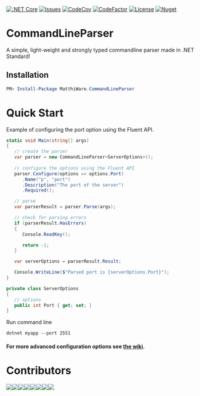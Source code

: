 [![.NET Core](https://github.com/MatthiWare/CommandLineParser.Core/actions/workflows/dotnet-core.yml/badge.svg)](https://github.com/MatthiWare/CommandLineParser.Core/actions/workflows/dotnet-core.yml)
[![Issues](https://img.shields.io/github/issues/MatthiWare/CommandLineParser.Core.svg)](https://github.com/MatthiWare/CommandLineParser.Core/issues)
[![CodeCov](https://codecov.io/gh/MatthiWare/CommandLineParser.Core/branch/master/graph/badge.svg)](https://codecov.io/gh/MatthiWare/CommandLineParser.Core)
[![CodeFactor](https://www.codefactor.io/repository/github/matthiware/commandlineparser.core/badge)](https://www.codefactor.io/repository/github/matthiware/commandlineparser.core)
[![License](https://img.shields.io/badge/License-MIT-blue.svg)](https://tldrlegal.com/license/mit-license)
[![Nuget](https://buildstats.info/nuget/MatthiWare.CommandLineParser)](https://www.nuget.org/packages/MatthiWare.CommandLineParser)

# CommandLineParser

A simple, light-weight and strongly typed commandline parser made in .NET Standard!

## Installation
```powershell
PM> Install-Package MatthiWare.CommandLineParser
```

# Quick Start

Example of configuring the port option using the Fluent API. 

``` csharp
static void Main(string[] args)
{
   // create the parser
   var parser = new CommandLineParser<ServerOptions>();
   
   // configure the options using the Fluent API
   parser.Configure(options => options.Port)
      .Name("p", "port")
      .Description("The port of the server")
      .Required();

   // parse
   var parserResult = parser.Parse(args);

   // check for parsing errors
   if (parserResult.HasErrors)
   {
      Console.ReadKey();

      return -1;
   }

   var serverOptions = parserResult.Result;

   Console.WriteLine($"Parsed port is {serverOptions.Port}");
}

private class ServerOptions
{
   // options
   public int Port { get; set; }
}

```

Run command line

```shell
dotnet myapp --port 2551
```

#### For more advanced configuration options see [the wiki](https://github.com/MatthiWare/CommandLineParser.Core/wiki). 


# Contributors

[![](https://sourcerer.io/fame/Matthiee/MatthiWare/CommandLineParser.Core/images/0)](https://sourcerer.io/fame/Matthiee/MatthiWare/CommandLineParser.Core/links/0)[![](https://sourcerer.io/fame/Matthiee/MatthiWare/CommandLineParser.Core/images/1)](https://sourcerer.io/fame/Matthiee/MatthiWare/CommandLineParser.Core/links/1)[![](https://sourcerer.io/fame/Matthiee/MatthiWare/CommandLineParser.Core/images/2)](https://sourcerer.io/fame/Matthiee/MatthiWare/CommandLineParser.Core/links/2)[![](https://sourcerer.io/fame/Matthiee/MatthiWare/CommandLineParser.Core/images/3)](https://sourcerer.io/fame/Matthiee/MatthiWare/CommandLineParser.Core/links/3)[![](https://sourcerer.io/fame/Matthiee/MatthiWare/CommandLineParser.Core/images/4)](https://sourcerer.io/fame/Matthiee/MatthiWare/CommandLineParser.Core/links/4)[![](https://sourcerer.io/fame/Matthiee/MatthiWare/CommandLineParser.Core/images/5)](https://sourcerer.io/fame/Matthiee/MatthiWare/CommandLineParser.Core/links/5)[![](https://sourcerer.io/fame/Matthiee/MatthiWare/CommandLineParser.Core/images/6)](https://sourcerer.io/fame/Matthiee/MatthiWare/CommandLineParser.Core/links/6)[![](https://sourcerer.io/fame/Matthiee/MatthiWare/CommandLineParser.Core/images/7)](https://sourcerer.io/fame/Matthiee/MatthiWare/CommandLineParser.Core/links/7)
